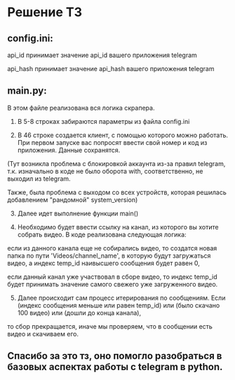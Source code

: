 # Решение ТЗ

## config.ini:  
api_id принимает значение api_id вашего приложения telegram

api_hash принимает значение api_hash вашего приложения telegram

## main.py:
В этом файле реализована вся логика скрапера.

1) В 5-8 строках забираются параметры из файла config.ini

2) В 46 строке создается клиент, с помощью которого можно работать. При первом запуске вас попросят ввести свой номер и код из приложения. Данные сохранятся.

(Тут возникла проблема с блокировкой аккаунта из-за правил telegram, т.к. изначально в коде не было оборота with, соответственно, не выходил из telegram.

Также, была проблема с выходом со всех устройств, которая решилась добавлением "рандомной" system_version)

3) Далее идет выполнение функции main()

4) Необходимо будет ввести ссылку на канал, из которого вы хотите собрать видео. В коде реализована следующая логика:

если из данного канала еще не собирались видео, то создатся новая папка по пути 'Videos/channel_name', в которую будут загружаться видео, а индекс temp_id наивысшего сообщения будет равен 0,

если данный канал уже участвовал в сборе видео, то индекс temp_id будет принимать значение самого свежего уже загруженного видео.

5) Далее происходит сам процесс итерирования по сообщениям. Если (индекс сообщения меньше или равен temp_id) или (было скачано 100 видео) или (дошли до конца канала),

то сбор прекращается, иначе мы проверяем, что в сообщении есть видео и скачиваем его.

## Спасибо за это тз, оно помогло разобраться в базовых аспектах работы с telegram в python.
